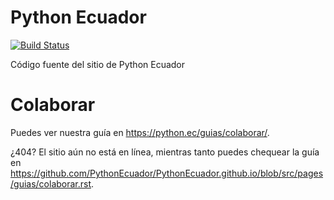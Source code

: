 # Python Ecuador

[![Build Status](https://travis-ci.org/PythonEcuador/PythonEcuador.github.io.svg?branch=src)](https://travis-ci.org/PythonEcuador/PythonEcuador.github.io)

Código fuente del sitio de Python Ecuador

# Colaborar

Puedes ver nuestra guía en <https://python.ec/guias/colaborar/>.

¿404? El sitio aún no está en línea, mientras tanto puedes chequear la guía en
<https://github.com/PythonEcuador/PythonEcuador.github.io/blob/src/pages/guias/colaborar.rst>.
